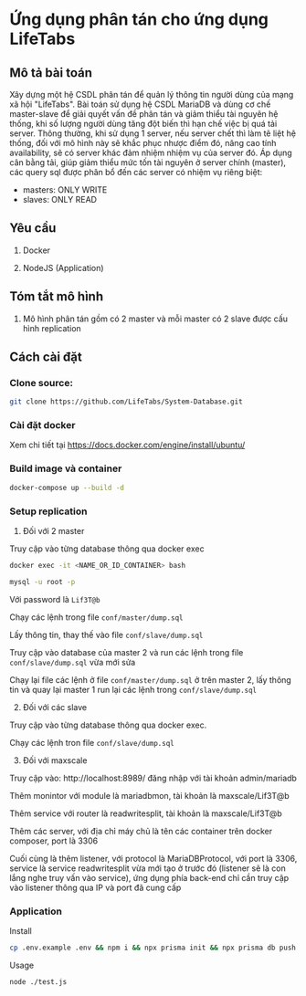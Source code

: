 # Ứng dụng phân tán cho ứng dụng LifeTabs

## Mô tả bài toán

Xây dựng một hệ CSDL phân tán để quản lý thông tin người dùng của mạng xã hội "LifeTabs". Bài toán sử dụng hệ CSDL MariaDB và dùng cơ chế master-slave để giải quyết vấn đề phân tán và giảm thiểu tài nguyên hệ thống, khi số lượng người dùng tăng đột biến thì hạn chế việc bị quá tải server. Thông thường, khi sử dụng 1 server, nếu server chết thì làm tê liệt hệ thống, đối với mô hình này sẽ khắc phục nhược điểm đó, nâng cao tính availability, sẽ có server khác đảm nhiệm nhiệm vụ của server đó. Áp dụng cân bằng tải, giúp giảm thiểu mức tốn tài nguyên ở server chính (master), các query sql được phân bổ đến các server có nhiệm vụ riêng biệt:
  - masters: ONLY WRITE
  - slaves: ONLY READ

## Yêu cầu

1. Docker

2. NodeJS (Application)

## Tóm tắt mô hình

1. Mô hình phân tán gồm có 2 master và mỗi master có 2 slave được cấu hình replication


## Cách cài đặt

### Clone source:
```bash
git clone https://github.com/LifeTabs/System-Database.git
```

### Cài đặt docker

Xem chi tiết tại https://docs.docker.com/engine/install/ubuntu/

### Build image và container

```bash
docker-compose up --build -d
```

### Setup replication

1. Đối với 2 master

Truy cập vào từng database thông qua docker exec

```bash
docker exec -it <NAME_OR_ID_CONTAINER> bash 
```

```bash
mysql -u root -p
```
Với password là `Lif3T@b`

Chạy các lệnh trong file `conf/master/dump.sql`

Lấy thông tin, thay thế vào file `conf/slave/dump.sql`

Truy cập vào database của master 2 và run các lệnh trong file `conf/slave/dump.sql` vừa mới sửa

Chạy lại file các lệnh ở file `conf/master/dump.sql` ở trên master 2, lấy thông tin và quay lại master 1 run lại các lệnh trong `conf/slave/dump.sql`

2. Đối với các slave

Truy cập vào từng database thông qua docker exec.

Chạy các lệnh tron file `conf/slave/dump.sql`

3. Đối với maxscale

Truy cập vào: http://localhost:8989/ đăng nhập với tài khoản admin/mariadb

Thêm monintor với module là mariadbmon, tài khoản là maxscale/Lif3T@b

Thêm service với router là readwritesplit, tài khoản là maxscale/Lif3T@b

Thêm các server, với địa chỉ máy chủ là tên các container trên docker composer, port là 3306

Cuối cùng là thêm listener, với protocol là MariaDBProtocol, với port là 3306, service là service readwritesplit vừa mới tạo ở trước đó (listener sẽ là con lắng nghe truy vấn vào service), ứng dụng phía back-end chỉ cần truy cập vào listener thông qua IP và port đã cung cấp

### Application

Install 

```bash
cp .env.example .env && npm i && npx prisma init && npx prisma db push
```

Usage

```bash
node ./test.js
```
